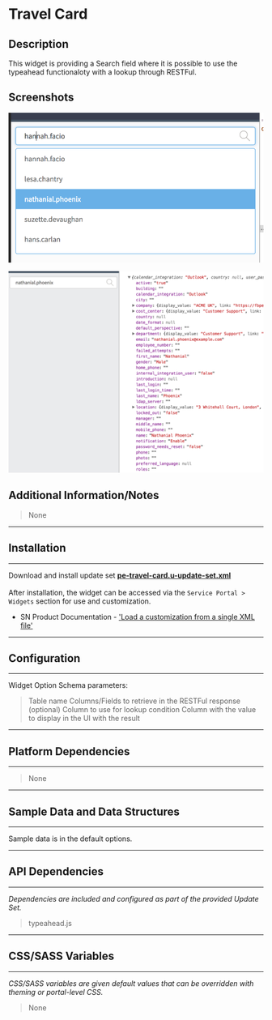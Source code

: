 # Travel Card

## Description

This widget is providing a Search field where it is possible to use the typeahead functionaloty with a lookup through RESTFul.

## Screenshots
![](../images/pe-typeahead-search-01.png)

![](../images/pe-typeahead-search-02.png)

## Additional Information/Notes
> None
---
## Installation
---
Download and install update set **[pe-travel-card.u-update-set.xml](https://github.com/platform-experience/serviceportal-widget-library/blob/master/pe-typeahead-search/pe-typeahead-search.u-update-set.xml)** <br/><br/>
After installation, the widget can be accessed via the `Service Portal > Widgets` section for use and customization.<br/>
* SN Product Documentation - ['Load a customization from a single XML file'](https://docs.servicenow.com/bundle/istanbul-application-development/page/build/system-update-sets/task/t_LoadCustomizationsFromAnXMLFile.html)

---
## Configuration
---
Widget Option Schema parameters:
> Table name
> Columns/Fields to retrieve in the RESTFul response (optional)
> Column to use for lookup condition
> Column with the value to display in the UI with the result

---
## Platform Dependencies
---
> None
---
## Sample Data and Data Structures
---
Sample data is in the default options.

---
## API Dependencies
---
<i>Dependencies are included and configured as part of the provided Update Set.</i>
> typeahead.js
---
## CSS/SASS Variables
---
_CSS/SASS variables are given default values that can be overridden with theming or portal-level CSS._
> None
